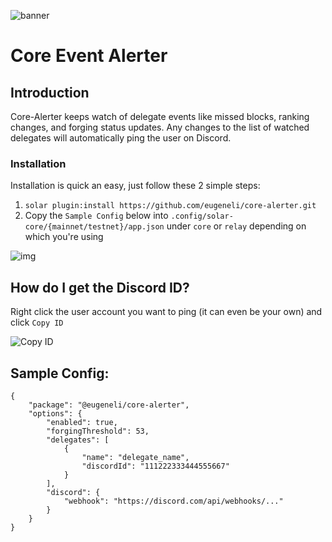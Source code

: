 ![banner](https://i.imgur.com/6QZcUTc.jpg)
# Core Event Alerter

## Introduction
Core-Alerter keeps watch of delegate events like missed blocks, ranking changes, and forging status updates. Any changes to the list of watched delegates will automatically ping the user on Discord.

### Installation
Installation is quick an easy, just follow these 2 simple steps:

1. `solar plugin:install https://github.com/eugeneli/core-alerter.git`
2. Copy the `Sample Config` below into `.config/solar-core/{mainnet/testnet}/app.json` under `core` or `relay` depending on which you're using

![img](https://i.imgur.com/d1GbJDz.jpg)

## How do I get the Discord ID?
Right click the user account you want to ping (it can even be your own) and click `Copy ID`

![Copy ID](https://i.imgur.com/GtVxQNe.jpg)

## Sample Config: 
```
{
    "package": "@eugeneli/core-alerter",
    "options": {
        "enabled": true,
        "forgingThreshold": 53,
        "delegates": [
            {
                "name": "delegate_name",
                "discordId": "111222333444555667"
            }
        ],
        "discord": {
            "webhook": "https://discord.com/api/webhooks/..."
        }
    }
}
```
